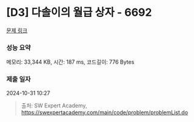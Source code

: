# [D3] 다솔이의 월급 상자 - 6692 

[문제 링크](https://swexpertacademy.com/main/code/problem/problemDetail.do?contestProbId=AWdXofhKFkADFAWn) 

### 성능 요약

메모리: 33,344 KB, 시간: 187 ms, 코드길이: 776 Bytes

### 제출 일자

2024-10-31 10:27



> 출처: SW Expert Academy, https://swexpertacademy.com/main/code/problem/problemList.do